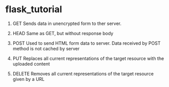 # flask_tutorial

1. GET
   Sends data in unencrypted form to ther server.

2. HEAD
   Same as GET, but without response body

3. POST
   Used to send HTML form data to server. Data received by POST method is not cached by server

4. PUT
   Replaces all current representations of the target resource with the uploaded content

5. DELETE
   Removes all current representations of the target resource given by a URL
